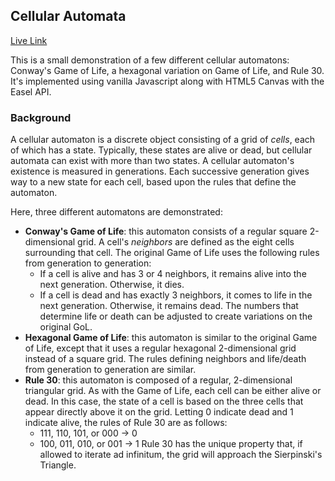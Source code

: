 ## Cellular Automata

<a href="https://scottduane.github.io/CellularAutomata">Live Link</a>

This is a small demonstration of a few different cellular automatons: Conway's Game of Life, a hexagonal variation on Game of Life, and Rule 30. It's implemented using vanilla Javascript along with HTML5 Canvas with the Easel API. 

### Background 

A cellular automaton is a discrete object consisting of a grid of *cells*, each of which has a state. Typically, these states are alive or dead, but cellular automata can exist with more than two states. A cellular automaton's existence is measured in generations. Each successive generation gives way to a new state for each cell, based upon the rules that define the automaton. 

Here, three different automatons are demonstrated:

- **Conway's Game of Life**: this automaton consists of a regular square 2-dimensional grid. A cell's *neighbors* are defined as the eight cells surrounding that cell. The original Game of Life uses the following rules from generation to generation:
  - If a cell is alive and has 3 or 4 neighbors, it remains alive into the next generation. Otherwise, it dies.
  - If a cell is dead and has exactly 3 neighbors, it comes to life in the next generation. Otherwise, it remains dead.
  The numbers that determine life or death can be adjusted to create variations on the original GoL. 
- **Hexagonal Game of Life**: this automaton is similar to the original Game of Life, except that it uses a regular hexagonal 2-dimensional grid instead of a square grid. The rules defining neighbors and life/death from generation to generation are similar. 
- **Rule 30**: this automaton is composed of a regular, 2-dimensional triangular grid. As with the Game of Life, each cell can be either alive or dead. In this case, the state of a cell is based on the three cells that appear directly above it on the grid. Letting 0 indicate dead and 1 indicate alive, the rules of Rule 30 are as follows:
  - 111, 110, 101, or 000 -> 0
  - 100, 011, 010, or 001 -> 1
 Rule 30 has the unique property that, if allowed to iterate ad infinitum, the grid will approach the Sierpinski's Triangle.
